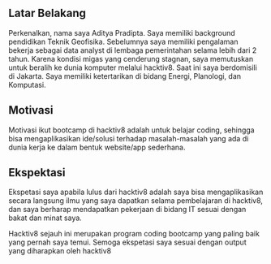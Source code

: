 [//]: # (Ceritakan sedikit tentang latar belakangmu seperti pendidikan terakhir atau pekerjaan sebelumnya)
## Latar Belakang
Perkenalkan, nama saya Aditya Pradipta. Saya memiliki background pendidikan Teknik Geofisika. Sebelumnya saya memiliki pengalaman bekerja sebagai data analyst di lembaga pemerintahan selama lebih dari 2 tahun. Karena kondisi migas yang cenderung stagnan, saya memutuskan untuk beralih ke dunia komputer melalui hacktiv8. Saat ini saya berdomisili di Jakarta. Saya memiliki ketertarikan di bidang Energi, Planologi, dan Komputasi.

[//]: # (Motivasi apa yang mendorongmu untuk ikut program coding bootcamp di Hacktiv8?)
## Motivasi
Motivasi ikut bootcamp di hacktiv8 adalah untuk belajar coding, sehingga bisa mengaplikasikan ide/solusi terhadap masalah-masalah yang ada di dunia kerja ke dalam bentuk website/app sederhana. 

[//]: # (Beri tahu kami, apa yang ingin kamu dapatkan di Hacktiv8 dan apa yang ingin kamu capai setelah lulus dari sini?)
## Ekspektasi
Ekspetasi saya apabila lulus dari hacktiv8 adalah saya bisa mengaplikasikan secara langsung ilmu yang saya dapatkan selama pembelajaran di hacktiv8, dan saya berharap mendapatkan pekerjaan di bidang IT sesuai dengan bakat dan minat saya.

[//]: # (Apakah ada hal lain yang ingin disampaikan? Bila ada, kamu bebas untuk menuliskannya)
Hacktiv8 sejauh ini merupakan program coding bootcamp yang paling baik yang pernah saya temui. Semoga ekspetasi saya sesuai dengan output yang diharapkan oleh hacktiv8

